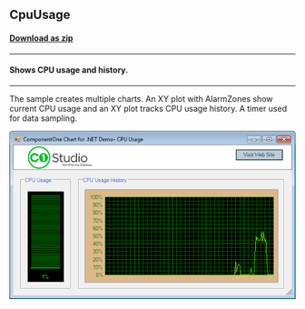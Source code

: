 ## CpuUsage
#### [Download as zip](https://grapecity.github.io/DownGit/#/home?url=https://github.com/GrapeCity/ComponentOne-WinForms-Samples/tree/master/NetFramework\Charts\VB\CpuUsage)
____
#### Shows CPU usage and history.
____
The sample creates multiple charts. An XY plot with AlarmZones show current CPU usage and an XY plot tracks CPU usage history. A timer used for data sampling.

![screenshot](screenshot.png)
